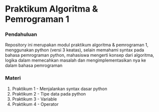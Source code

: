 # Praktikum Algoritma & Pemrograman 1

### Pendahuluan
Repository ini merupakan modul praktikum algoritma & pemrograman 1, menggunakan python (versi 3 keatas), selain memahami syntax pada bahasa pemrograman python, mahasiswa mengerti konsep dari algoritma, logika dalam memecahkan masalah dan mengimplementasikan nya ke dalam bahasa pemrograman

### Materi
1. Praktikum 1 - Menjalankan syntax dasar python
2. Praktikum 2 - Tipe data pada python
3. Praktikum 3 - Variable
4. Praktikum 4 - Operator
